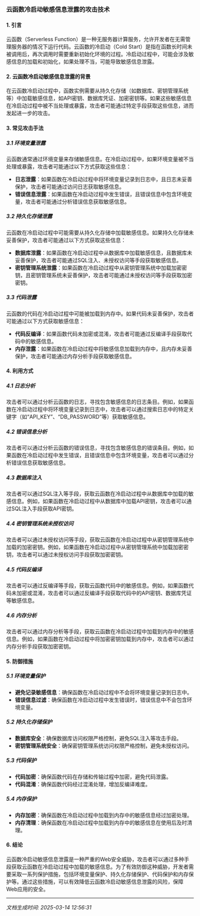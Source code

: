 ### 云函数冷启动敏感信息泄露的攻击技术

#### 1. 引言

云函数（Serverless Function）是一种无服务器计算服务，允许开发者在无需管理服务器的情况下运行代码。云函数的冷启动（Cold Start）是指在函数长时间未被调用后，再次调用时需要重新初始化环境的过程。冷启动过程中，可能会涉及敏感信息的加载和初始化，如果处理不当，可能导致敏感信息泄露。

#### 2. 云函数冷启动敏感信息泄露的背景

在云函数冷启动过程中，函数实例需要从持久化存储（如数据库、密钥管理系统等）中加载敏感信息，如API密钥、数据库凭证、加密密钥等。如果这些敏感信息在冷启动过程中被不当处理或暴露，攻击者可能通过特定手段获取这些信息，进而发起进一步的攻击。

#### 3. 常见攻击手法

##### 3.1 环境变量泄露

云函数通常通过环境变量来存储敏感信息。在冷启动过程中，如果环境变量被不当处理或暴露，攻击者可能通过以下方式获取这些信息：

- **日志泄露**：如果函数在冷启动过程中将环境变量记录到日志中，且日志未妥善保护，攻击者可能通过访问日志获取敏感信息。
- **错误信息泄露**：如果函数在冷启动过程中发生错误，且错误信息中包含环境变量，攻击者可能通过分析错误信息获取敏感信息。

##### 3.2 持久化存储泄露

云函数在冷启动过程中可能需要从持久化存储中加载敏感信息。如果持久化存储未妥善保护，攻击者可能通过以下方式获取这些信息：

- **数据库泄露**：如果函数在冷启动过程中从数据库中加载敏感信息，且数据库未妥善保护，攻击者可能通过SQL注入、未授权访问等手段获取敏感信息。
- **密钥管理系统泄露**：如果函数在冷启动过程中从密钥管理系统中加载加密密钥，且密钥管理系统未妥善保护，攻击者可能通过未授权访问等手段获取加密密钥。

##### 3.3 代码泄露

云函数的代码在冷启动过程中可能被加载到内存中。如果代码未妥善保护，攻击者可能通过以下方式获取敏感信息：

- **代码反编译**：如果函数代码未加密或混淆，攻击者可能通过反编译手段获取代码中的敏感信息。
- **内存泄露**：如果函数在冷启动过程中将敏感信息加载到内存中，且内存未妥善保护，攻击者可能通过内存分析手段获取敏感信息。

#### 4. 利用方式

##### 4.1 日志分析

攻击者可以通过分析云函数的日志，寻找包含敏感信息的日志条目。例如，如果函数在冷启动过程中将环境变量记录到日志中，攻击者可以通过搜索日志中的特定关键字（如“API_KEY”、“DB_PASSWORD”等）获取敏感信息。

##### 4.2 错误信息分析

攻击者可以通过分析云函数的错误信息，寻找包含敏感信息的错误条目。例如，如果函数在冷启动过程中发生错误，且错误信息中包含环境变量，攻击者可以通过分析错误信息获取敏感信息。

##### 4.3 数据库注入

攻击者可以通过SQL注入等手段，获取云函数在冷启动过程中从数据库中加载的敏感信息。例如，如果函数在冷启动过程中从数据库中加载API密钥，攻击者可以通过SQL注入手段获取API密钥。

##### 4.4 密钥管理系统未授权访问

攻击者可以通过未授权访问等手段，获取云函数在冷启动过程中从密钥管理系统中加载的加密密钥。例如，如果函数在冷启动过程中从密钥管理系统中加载加密密钥，攻击者可以通过未授权访问手段获取加密密钥。

##### 4.5 代码反编译

攻击者可以通过反编译等手段，获取云函数代码中的敏感信息。例如，如果函数代码未加密或混淆，攻击者可以通过反编译手段获取代码中的API密钥、数据库凭证等敏感信息。

##### 4.6 内存分析

攻击者可以通过内存分析等手段，获取云函数在冷启动过程中加载到内存中的敏感信息。例如，如果函数在冷启动过程中将加密密钥加载到内存中，攻击者可以通过内存分析手段获取加密密钥。

#### 5. 防御措施

##### 5.1 环境变量保护

- **避免记录敏感信息**：确保函数在冷启动过程中不会将环境变量记录到日志中。
- **错误信息过滤**：确保函数在冷启动过程中发生错误时，错误信息中不会包含环境变量。

##### 5.2 持久化存储保护

- **数据库安全**：确保数据库访问权限严格控制，避免SQL注入等攻击手段。
- **密钥管理系统安全**：确保密钥管理系统访问权限严格控制，避免未授权访问。

##### 5.3 代码保护

- **代码加密**：确保函数代码在存储和传输过程中加密，避免代码泄露。
- **代码混淆**：确保函数代码经过混淆处理，增加反编译难度。

##### 5.4 内存保护

- **内存加密**：确保函数在冷启动过程中加载到内存中的敏感信息经过加密处理。
- **内存清理**：确保函数在冷启动过程中加载到内存中的敏感信息在使用后及时清理。

#### 6. 结论

云函数冷启动敏感信息泄露是一种严重的Web安全威胁，攻击者可以通过多种手段获取云函数在冷启动过程中加载的敏感信息。为了有效防御这种威胁，开发者需要采取一系列保护措施，包括环境变量保护、持久化存储保护、代码保护和内存保护等。通过这些措施，可以有效降低云函数冷启动敏感信息泄露的风险，保障Web应用的安全。

---

*文档生成时间: 2025-03-14 12:56:31*



